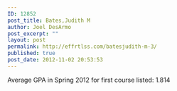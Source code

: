 ```yaml
---
ID: 12852
post_title: Bates,Judith M
author: Joel DesArmo
post_excerpt: ""
layout: post
permalink: http://effrtlss.com/batesjudith-m-3/
published: true
post_date: 2012-11-02 20:53:53
---
```

<p>Average GPA in Spring 2012 for first course listed: 1.814</p>